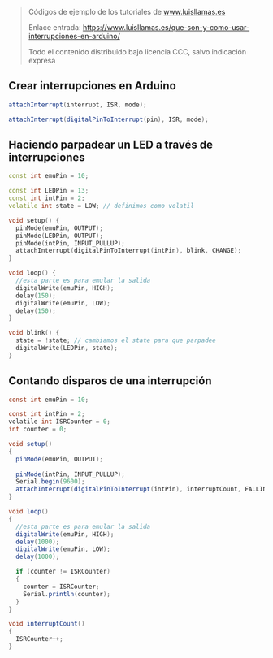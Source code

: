 > Códigos de ejemplo de los tutoriales de www.luisllamas.es
>
> Enlace entrada: https://www.luisllamas.es/que-son-y-como-usar-interrupciones-en-arduino/
>
> Todo el contenido distribuido bajo licencia CCC, salvo indicación expresa

## Crear interrupciones en Arduino
```csharp
attachInterrupt(interrupt, ISR, mode);
```

```csharp
attachInterrupt(digitalPinToInterrupt(pin), ISR, mode);
```


## Haciendo parpadear un LED a través de interrupciones
```cpp
const int emuPin = 10;

const int LEDPin = 13;
const int intPin = 2;
volatile int state = LOW; // definimos como volatil

void setup() {
  pinMode(emuPin, OUTPUT);
  pinMode(LEDPin, OUTPUT);
  pinMode(intPin, INPUT_PULLUP);
  attachInterrupt(digitalPinToInterrupt(intPin), blink, CHANGE);
}

void loop() {
  //esta parte es para emular la salida
  digitalWrite(emuPin, HIGH);
  delay(150);
  digitalWrite(emuPin, LOW);
  delay(150);
}

void blink() {
  state = !state; // cambiamos el state para que parpadee
  digitalWrite(LEDPin, state);
}
```


## Contando disparos de una interrupción
```csharp
const int emuPin = 10;

const int intPin = 2;
volatile int ISRCounter = 0;
int counter = 0;

void setup()
{
  pinMode(emuPin, OUTPUT);
  
  pinMode(intPin, INPUT_PULLUP);
  Serial.begin(9600);
  attachInterrupt(digitalPinToInterrupt(intPin), interruptCount, FALLING);
}

void loop()
{
  //esta parte es para emular la salida
  digitalWrite(emuPin, HIGH);
  delay(1000);
  digitalWrite(emuPin, LOW);
  delay(1000);

  if (counter != ISRCounter)
  {
    counter = ISRCounter;
    Serial.println(counter);
  }
}

void interruptCount()
{
  ISRCounter++;
}
```



